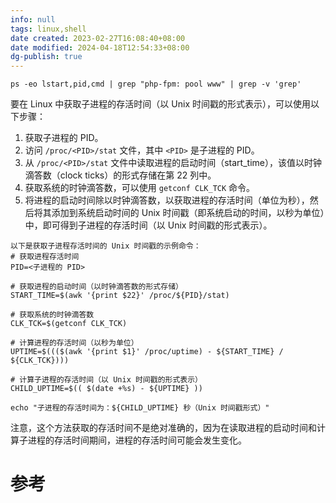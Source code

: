 ```yaml
---
info: null
tags: linux,shell
date created: 2023-02-27T16:08:40+08:00
date modified: 2024-04-18T12:54:33+08:00
dg-publish: true
---
```


```Shell
ps -eo lstart,pid,cmd | grep "php-fpm: pool www" | grep -v 'grep'
```

要在 Linux 中获取子进程的存活时间（以 Unix 时间戳的形式表示），可以使用以下步骤：
1.  获取子进程的 PID。
2.  访问 `/proc/<PID>/stat` 文件，其中 `<PID>` 是子进程的 PID。
3.  从 `/proc/<PID>/stat` 文件中读取进程的启动时间（start_time），该值以时钟滴答数（clock ticks）的形式存储在第 22 列中。
4.  获取系统的时钟滴答数，可以使用 `getconf CLK_TCK` 命令。
5.  将进程的启动时间除以时钟滴答数，以获取进程的存活时间（单位为秒），然后将其添加到系统启动时间的 Unix 时间戳（即系统启动的时间，以秒为单位）中，即可得到子进程的存活时间（以 Unix 时间戳的形式表示）。

```Shell
以下是获取子进程存活时间的 Unix 时间戳的示例命令：
# 获取进程存活时间
PID=<子进程的 PID>

# 获取进程的启动时间（以时钟滴答数的形式存储）
START_TIME=$(awk '{print $22}' /proc/${PID}/stat)

# 获取系统的时钟滴答数
CLK_TCK=$(getconf CLK_TCK)

# 计算进程的存活时间（以秒为单位）
UPTIME=$((($(awk '{print $1}' /proc/uptime) - ${START_TIME} / ${CLK_TCK})))

# 计算子进程的存活时间（以 Unix 时间戳的形式表示）
CHILD_UPTIME=$(( $(date +%s) - ${UPTIME} ))

echo "子进程的存活时间为：${CHILD_UPTIME} 秒（Unix 时间戳形式）"
```

注意，这个方法获取的存活时间不是绝对准确的，因为在读取进程的启动时间和计算子进程的存活时间期间，进程的存活时间可能会发生变化。

# 参考
